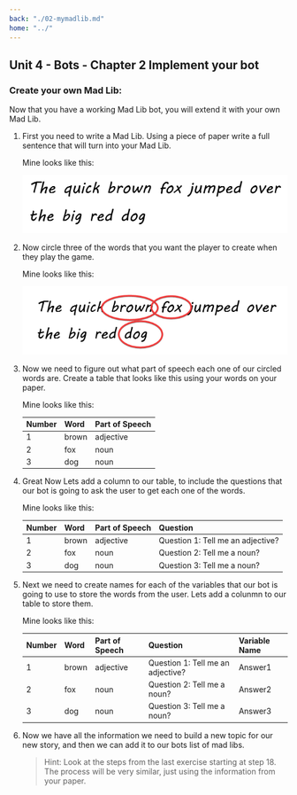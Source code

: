 ```yaml
---
back: "./02-mymadlib.md"
home: "../"
---
```


## Unit 4 - Bots - Chapter 2 Implement your bot


### Create your own Mad Lib:

Now that you have a working Mad Lib bot, you will extend it with your own Mad Lib. 

1. First you need to write a Mad Lib. Using a piece of paper write a full sentence that will turn into your Mad Lib. 
   
    Mine looks like this:

    ![My Sentence](./img/mad01.png)

2. Now circle three of the words that you want the player to create when they play the game.
   
    Mine looks like this:

    ![Identify Words](./img/mad02.png)

3. Now we need to figure out what part of speech each one of our circled words are. Create a table that looks like this using your words on your paper. 

    Mine looks like this:

    | Number | Word | Part of Speech |
    | ----- | ----- | ----- | 
    | 1 | brown | adjective |
    | 2 | fox | noun |
    | 3 | dog | noun | 

4. Great Now Lets add a column to our table, to include the questions that our bot is going to ask the user to get each one of the words. 

    Mine looks like this:

    | Number | Word | Part of Speech | Question | 
    | ----- | ----- | ----- | ----- |
    | 1 | brown | adjective | Question 1: Tell me an adjective? | 
    | 2 | fox | noun | Question 2: Tell me a noun? | 
    | 3 | dog | noun | Question 3: Tell me a noun? | 

5. Next we need to create names for each of the variables that our bot is going to use to store the words from the user. Lets add a colunmn to our table to store them. 

    Mine looks like this:

    | Number | Word | Part of Speech | Question | Variable Name |
    | ----- | ----- | ----- | ----- | ----- |
    | 1 | brown | adjective | Question 1: Tell me an adjective? | Answer1 | 
    | 2 | fox | noun | Question 2: Tell me a noun? | Answer2 |
    | 3 | dog | noun | Question 3: Tell me a noun? | Answer3 |

6. Now we have all the information we need to build a new topic for our new story, and then we can add it to our bots list of mad libs. 

    > Hint: Look at the steps from the last exercise starting at step 18. The process will be very similar, just using the information from your paper. 


